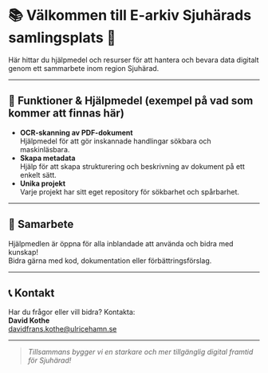 # 📚 Välkommen till E-arkiv Sjuhärads samlingsplats 👋

Här hittar du hjälpmedel och resurser för att hantera och bevara data digitalt genom ett sammarbete inom region Sjuhärad.

---

## 🚀 Funktioner & Hjälpmedel (exempel på vad som kommer att finnas här)

- **OCR-skanning av PDF-dokument**  
  Hjälpmedel för att gör inskannade handlingar sökbara och maskinläsbara.
- **Skapa metadata**  
  Hjälp för att skapa strukturering och beskrivning av dokument på ett enkelt sätt.
- **Unika projekt**  
  Varje projekt har sitt eget repository för sökbarhet och spårbarhet.

---

## 🤝 Samarbete

Hjälpmedlen är öppna för alla inblandade att använda och bidra med kunskap!  
Bidra gärna med kod, dokumentation eller förbättringsförslag.

---

## 📞 Kontakt

Har du frågor eller vill bidra? Kontakta:  
**David Kothe**  
davidfrans.kothe@ulricehamn.se

---

> *Tillsammans bygger vi en starkare och mer tillgänglig digital framtid för Sjuhärad!*

<!--
**E-arkiv-Ulricehamn/E-arkiv-Ulricehamn** is a ✨ _special_ ✨ repository because its `README.md` (this file) appears on your GitHub profile.

Here are some ideas to get you started:

- 🔭 I’m currently working on ...
- 🌱 I’m currently learning ...
- 👯 I’m looking to collaborate on ...
- 🤔 I’m looking for help with ...
- 💬 Ask me about ...
- 📫 How to reach me: ...
- 😄 Pronouns: ...
- ⚡ Fun fact: ...
-->
